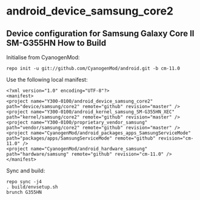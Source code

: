 android_device_samsung_core2
============================

Device configuration for Samsung Galaxy Core II SM-G355HN
How to Build
---------------

Initialise from CyanogenMod:

    repo init -u git://github.com/CyanogenMod/android.git -b cm-11.0

Use the following local manifest:

    <?xml version="1.0" encoding="UTF-8"?>
    <manifest>
    <project name="Y300-0100/android_device_samsung_core2" path="device/samsung/core2" remote="github" revision="master" />
    <project name="Y300-0100/android_kernel_samsung_SM-G355HN_XEC" path="kernel/samsung/core2" remote="github" revision="master" />
    <project name="Y300-0100/proprietary_vendor_samsung" path="vendor/samsung/core2" remote="github" revision="master" />
    <project name="CyanogenMod/android_packages_apps_SamsungServiceMode" path="packages/apps/SamsungServiceMode" remote="github" revision="cm-11.0" />
    <project name="CyanogenMod/android_hardware_samsung" path="hardware/samsung" remote="github" revision="cm-11.0" />
    </manifest>


Sync and build:

    repo sync -j4
    . build/envsetup.sh
    brunch G355HN

